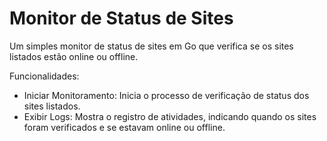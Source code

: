 # Monitor de Status de Sites

Um simples monitor de status de sites em Go que verifica se os sites listados estão online ou offline.

Funcionalidades: 
- Iniciar Monitoramento: Inicia o processo de verificação de status dos sites listados.
- Exibir Logs: Mostra o registro de atividades, indicando quando os sites foram verificados e se estavam online ou offline.

